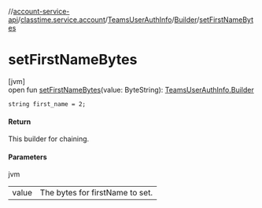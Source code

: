 //[account-service-api](../../../../index.md)/[classtime.service.account](../../index.md)/[TeamsUserAuthInfo](../index.md)/[Builder](index.md)/[setFirstNameBytes](set-first-name-bytes.md)

# setFirstNameBytes

[jvm]\
open fun [setFirstNameBytes](set-first-name-bytes.md)(value: ByteString): [TeamsUserAuthInfo.Builder](index.md)

`string first_name = 2;`

#### Return

This builder for chaining.

#### Parameters

jvm

| | |
|---|---|
| value | The bytes for firstName to set. |
